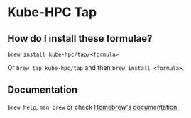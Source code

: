 # Kube-HPC Tap

## How do I install these formulae?

`brew install kube-hpc/tap/<formula>`

Or `brew tap kube-hpc/tap` and then `brew install <formula>`.

## Documentation

`brew help`, `man brew` or check [Homebrew's documentation](https://docs.brew.sh).
